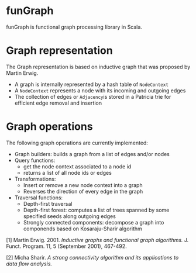 # funGraph
funGraph is functional graph processing library in Scala. 

# Graph representation
The Graph representation is based on inductive graph that was proposed by Martin Erwig.

  * A graph is internally represented by a hash table of `NodeContext`
  * A `NodeContext` represents a node with its incoming and outgoing edges
  * The collection of edges or `Adjacency`is stored in a Patricia trie for efficient edge removal and insertion 


# Graph operations
The following graph operations are currently implemented:
- Graph builders: builds a graph from a list of edges and/or nodes
- Query functions: 
   * get the node context associated to a node id
   * returns a list of all node ids or edges
- Transformations:
   * Insert or remove a new node context into a graph
   * Reverses the direction of every edge in the graph
- Traversal functions: 
   * Depth-first traversal 
   * Depth-first forest: computes a list of trees spanned by some specified seeds along outgoing edges
   * Strongly connected components: decompose a graph into componends based on Kosaraju-Sharir algorithm

[1] Martin Erwig. 2001. _Inductive graphs and functional graph algorithms._ J. Funct. Program. 11, 5 (September 2001), 467-492.

[2] Micha Sharir. _A strong connectivity algorithm and its applications to data flow analysis._
